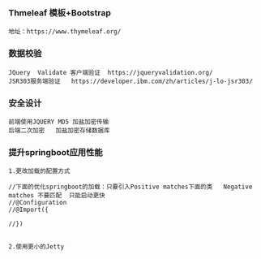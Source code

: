 ### Thmeleaf 模板+Bootstrap

~~~
地址：https://www.thymeleaf.org/
~~~

### 数据校验

~~~
JQuery  Validate 客户端验证  https://jqueryvalidation.org/
JSR303服务端验证   https://developer.ibm.com/zh/articles/j-lo-jsr303/
~~~

### 安全设计
~~~
前端使用JQUERY MD5 加盐加密传输
后端二次加密   加盐加密存储数据库
~~~

### 提升springboot应用性能
~~~
1.更改加载的配置方式

//下面的优化springboot的加载：只要引入Positive matches下面的类   Negative matches 不要匹配  只能启动更快
//@Configuration
//@Import({
	
//})


2.使用更小的Jetty 
~~~